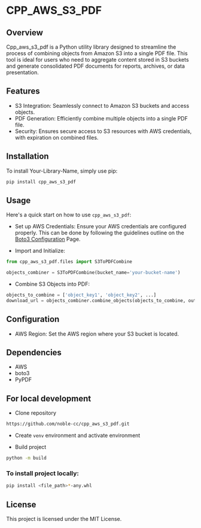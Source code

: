 # CPP_AWS_S3_PDF

## Overview

Cpp_aws_s3_pdf is a Python utility library designed to streamline the process of combining objects from Amazon S3 into a
single
PDF file.
This tool is ideal for users who need to aggregate content stored in S3 buckets and generate consolidated PDF documents
for reports, archives, or data presentation.

## Features

- S3 Integration: Seamlessly connect to Amazon S3 buckets and access objects.
- PDF Generation: Efficiently combine multiple objects into a single PDF file.
- Security: Ensures secure access to S3 resources with AWS credentials, with expiration on combined files.

## Installation

To install Your-Library-Name, simply use pip:

```bash
pip install cpp_aws_s3_pdf
```

## Usage

Here's a quick start on how to use `cpp_aws_s3_pdf`:

- Set up AWS Credentials: Ensure your AWS credentials are configured properly.
  This can be done by following the guidelines outline on
  the [Boto3 Configuration](https://boto3.amazonaws.com/v1/documentation/api/latest/guide/quickstart.html#configuration)
  Page.

- Import and Initialize:

```python
from cpp_aws_s3_pdf.files import S3ToPDFCombine

objects_combiner = S3ToPDFCombine(bucket_name='your-bucket-name')
```

- Combine S3 Objects into PDF:

```python
objects_to_combine = ['object_key1', 'object_key2', ...]
download_url = objects_combiner.combine_objects(objects_to_combine, output_bucket_name='my_combine_bucket')
```

## Configuration

- AWS Region: Set the AWS region where your S3 bucket is located.

## Dependencies

- AWS
- boto3
- PyPDF

## For local development

- Clone repository

```bash
https://github.com/noble-cc/cpp_aws_s3_pdf.git
```

- Create `venv` environment and activate environment

- Build project

```bash
python -m build
```

### To install project locally:
```bash
pip install <file_path>*-any.whl
```

## License

This project is licensed under the MIT License.

